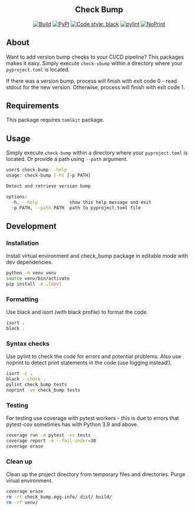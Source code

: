 <p align="center"></p>
<h2 align="center">Check Bump</h2>
<p align="center">
<a href="https://github.com/rgryta/Check-Bump/actions/workflows/main.yml"><img alt="Build" src="https://github.com/rgryta/Check-Bump/actions/workflows/main.yml/badge.svg?branch=main"></a>
<a href="https://pypi.org/project/check-bump/"><img alt="PyPI" src="https://img.shields.io/pypi/v/check-bump"></a>
<a href="https://github.com/psf/black"><img alt="Code style: black" src="https://img.shields.io/badge/code%20style-black-000000.svg"></a>
<a href="https://github.com/PyCQA/pylint"><img alt="pylint" src="https://img.shields.io/badge/linting-pylint-yellowgreen"></a>
<a href="https://github.com/rgryta/NoPrint"><img alt="NoPrint" src="https://img.shields.io/badge/NoPrint-enabled-blueviolet"></a>
</p>

## About

Want to add version bump checks to your CI/CD pipeline? This packages makes it easy.
Simply execute `check-vbump` within a directory where your `pyproject.toml` is located.

If there was a version bump, process will finish with exit code 0 - read stdout for the new version.
Otherwise, process will finish with exit code 1.

## Requirements

This package requires `tomlkit` package.

## Usage

Simply execute `check-bump` within a directory where your `pyproject.toml` is located. Or provide a path using `--path` argument.

```bash
user$ check-bump --help
usage: check-bump [-h] [-p PATH]

Detect and retrieve version bump

options:
  -h, --help            show this help message and exit
  -p PATH, --path PATH  path to pyproject.toml file
```

## Development

### Installation

Install virtual environment and check_bump package in editable mode with dev dependencies.

```bash
python -m venv venv
source venv/bin/activate
pip install -e .[dev]
```


### Formatting

Use black and isort (with black profile) to format the code.

```bash
isort .
black .
```

### Syntax checks

Use pylint to check the code for errors and potential problems.
Also use noprint to detect print statements in the code (use logging instead!).

```bash
isort -c .
black --check .
pylint check_bump tests
noprint -ve check_bump tests
```

### Testing

For testing use coverage with pytest workers - this is due to errors that pytest-cov sometimes has with Python 3.9 and above.

```bash
coverage run -m pytest -xv tests
coverage report -m --fail-under=30
coverage erase
```

### Clean up

Clean up the project directory from temporary files and directories. Purge virual environment.

```bash
coverage erase
rm -rf check_bump.egg-info/ dist/ build/
rm -rf venv/
```
